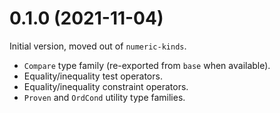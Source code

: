 # 0.1.0 (2021-11-04)

Initial version, moved out of `numeric-kinds`.

* `Compare` type family (re-exported from `base` when available).
* Equality/inequality test operators.
* Equality/inequality constraint operators.
* `Proven` and `OrdCond` utility type families.
